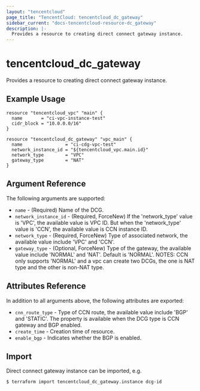 ```yaml
---
layout: "tencentcloud"
page_title: "TencentCloud: tencentcloud_dc_gateway"
sidebar_current: "docs-tencentcloud-resource-dc_gateway"
description: |-
  Provides a resource to creating direct connect gateway instance.
---
```


# tencentcloud_dc_gateway

Provides a resource to creating direct connect gateway instance.

## Example Usage

```hcl
resource "tencentcloud_vpc" "main" {
  name       = "ci-vpc-instance-test"
  cidr_block = "10.0.0.0/16"
}

resource "tencentcloud_dc_gateway" "vpc_main" {
  name                = "ci-cdg-vpc-test"
  network_instance_id = "${tencentcloud_vpc.main.id}"
  network_type        = "VPC"
  gateway_type        = "NAT"
}
```

## Argument Reference

The following arguments are supported:

* `name` - (Required) Name of the DCG.
* `network_instance_id` - (Required, ForceNew) If the 'network_type' value is 'VPC', the available value is VPC ID. But when the 'network_type' value is 'CCN', the available value is CCN instance ID.
* `network_type` - (Required, ForceNew) Type of associated network, the available value include 'VPC' and 'CCN'.
* `gateway_type` - (Optional, ForceNew) Type of the gateway, the available value include 'NORMAL' and 'NAT'. Default is 'NORMAL'. NOTES: CCN only supports 'NORMAL' and a vpc can create two DCGs, the one is NAT type and the other is non-NAT type.

## Attributes Reference

In addition to all arguments above, the following attributes are exported:

* `cnn_route_type` - Type of CCN route, the available value include 'BGP' and 'STATIC'. The property is available when the DCG type is CCN gateway and BGP enabled.
* `create_time` - Creation time of resource.
* `enable_bgp` - Indicates whether the BGP is enabled.


## Import

Direct connect gateway instance can be imported, e.g.

```
$ terraform import tencentcloud_dc_gateway.instance dcg-id
```

